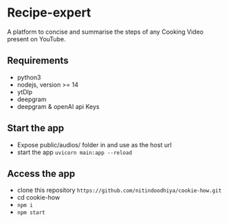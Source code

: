 # Recipe-expert

A platform to concise and summarise the steps of any Cooking Video present on YouTube.


## Requirements
- python3
- nodejs, version >= 14
- ytDlp
- deepgram
- deepgram & openAI api Keys

## Start the app
- Expose public/audios/ folder in and use as the host url 
- start the app `uvicorn main:app --reload`


## Access the app
- clone this repository `https://github.com/nitindoodhiya/cookie-how.git`
- cd cookie-how
- `npm i`
- `npm start`

  
